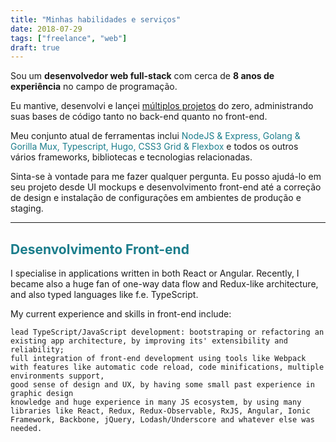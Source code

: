 ```yaml
---
title: "Minhas habilidades e serviços"
date: 2018-07-29
tags: ["freelance", "web"]
draft: true
---
```


Sou um **desenvolvedor web full-stack** com cerca de **8 anos de experiência** no campo de programação.

Eu mantive, desenvolvi e lançei [múltiplos projetos](/projetos) do zero, administrando suas bases de código tanto no back-end quanto no front-end.

Meu conjunto atual de ferramentas inclui <span style="color:#1a7d8b">NodeJS & Express, Golang & Gorilla Mux, Typescript, Hugo, CSS3 Grid & Flexbox</span> e todos os outros vários frameworks, bibliotecas e tecnologias relacionadas.

Sinta-se à vontade para me fazer qualquer pergunta. Eu posso ajudá-lo em seu projeto desde UI mockups e desenvolvimento front-end até a correção de design e instalação de configurações em ambientes de produção e staging.
<hr>

## <span style="color:#1a7d8b">Desenvolvimento Front-end</span>

 I specialise in applications written in both React or Angular. Recently, I became also a huge fan of one-way data flow and Redux-like architecture, and also typed languages like f.e. TypeScript.

My current experience and skills in front-end include:

    lead TypeScript/JavaScript development: bootstraping or refactoring an existing app architecture, by improving its' extensibility and reliability;
    full integration of front-end development using tools like Webpack with features like automatic code reload, code minifications, multiple environments support,
    good sense of design and UX, by having some small past experience in graphic design
    knowledge and huge experience in many JS ecosystem, by using many libraries like React, Redux, Redux-Observable, RxJS, Angular, Ionic Framework, Backbone, jQuery, Lodash/Underscore and whatever else was needed. 
